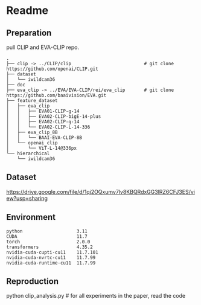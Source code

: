 # Readme
## Preparation

pull CLIP and EVA-CLIP repo.

```
.
├── clip -> ../CLIP/clip                           # git clone https://github.com/openai/CLIP.git
├── dataset
│   └── iwildcam36
├── doc
├── eva_clip -> ../EVA/EVA-CLIP/rei/eva_clip       # git clone https://github.com/baaivision/EVA.git
├── feature_dataset
│   ├── eva_clip
│   │   ├── EVA01-CLIP-g-14
│   │   ├── EVA02-CLIP-bigE-14-plus
│   │   ├── EVA02-CLIP-g-14
│   │   └── EVA02-CLIP-L-14-336
│   ├── eva_clip_8B
│   │   └── BAAI-EVA-CLIP-8B
│   └── openai_clip
│       └── ViT-L-14@336px
└── hierarchical
    └── iwildcam36
```

## Dataset

https://drive.google.com/file/d/1qj2OQxumv7lv8KBQRdxGG3lRZ6CFJ3ES/view?usp=sharing

## Environment

```
python                    3.11
CUDA                      11.7
torch                     2.0.0
transformers              4.35.2
nvidia-cuda-cupti-cu11    11.7.101
nvidia-cuda-nvrtc-cu11    11.7.99
nvidia-cuda-runtime-cu11  11.7.99
```


## Reproduction
python clip_analysis.py   # for all experiments in the paper, read the code
